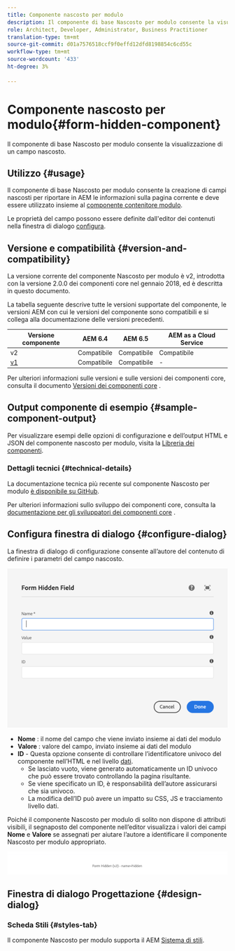 ```yaml
---
title: Componente nascosto per modulo
description: Il componente di base Nascosto per modulo consente la visualizzazione di un campo nascosto.
role: Architect, Developer, Administrator, Business Practitioner
translation-type: tm+mt
source-git-commit: d01a7576518ccf9f0effd12dfd8198854c6cd55c
workflow-type: tm+mt
source-wordcount: '433'
ht-degree: 3%

---
```



# Componente nascosto per modulo{#form-hidden-component}

Il componente di base Nascosto per modulo consente la visualizzazione di un campo nascosto.

## Utilizzo {#usage}

Il componente di base Nascosto per modulo consente la creazione di campi nascosti per riportare in AEM le informazioni sulla pagina corrente e deve essere utilizzato insieme al [componente contenitore modulo](form-container.md).

Le proprietà del campo possono essere definite dall&#39;editor dei contenuti nella finestra di dialogo [configura](form-hidden.md).

## Versione e compatibilità {#version-and-compatibility}

La versione corrente del componente Nascosto per modulo è v2, introdotta con la versione 2.0.0 dei componenti core nel gennaio 2018, ed è descritta in questo documento.

La tabella seguente descrive tutte le versioni supportate del componente, le versioni AEM con cui le versioni del componente sono compatibili e si collega alla documentazione delle versioni precedenti.

| Versione componente | AEM 6.4 | AEM 6.5 | AEM as a Cloud Service |
|--- |--- |--- |---|
| v2 | Compatibile | Compatibile | Compatibile |
| [v1](/help/components/v1/form-hidden-v1.md) | Compatibile | Compatibile | - |

Per ulteriori informazioni sulle versioni e sulle versioni dei componenti core, consulta il documento [Versioni dei componenti core](/help/versions.md) .

## Output componente di esempio {#sample-component-output}

Per visualizzare esempi delle opzioni di configurazione e dell’output HTML e JSON del componente nascosto per modulo, visita la [Libreria dei componenti](https://adobe.com/go/aem_cmp_library_form_hidden).

### Dettagli tecnici {#technical-details}

La documentazione tecnica più recente sul componente Nascosto per modulo [è disponibile su GitHub](https://adobe.com/go/aem_cmp_tech_form_hidden_v2).

Per ulteriori informazioni sullo sviluppo dei componenti core, consulta la [documentazione per gli sviluppatori dei componenti core](/help/developing/overview.md) .

## Configura finestra di dialogo {#configure-dialog}

La finestra di dialogo di configurazione consente all’autore del contenuto di definire i parametri del campo nascosto.

![Finestra di dialogo per la modifica nascosta del modulo](/help/assets/form-hidden-edit.png)

* **Nome** : il nome del campo che viene inviato insieme ai dati del modulo
* **Valore** : valore del campo, inviato insieme ai dati del modulo
* **ID**  - Questa opzione consente di controllare l’identificatore univoco del componente nell’HTML e nel livello  [dati](/help/developing/data-layer/overview.md).
   * Se lasciato vuoto, viene generato automaticamente un ID univoco che può essere trovato controllando la pagina risultante.
   * Se viene specificato un ID, è responsabilità dell’autore assicurarsi che sia univoco.
   * La modifica dell’ID può avere un impatto su CSS, JS e tracciamento livello dati.

Poiché il componente Nascosto per modulo di solito non dispone di attributi visibili, il segnaposto del componente nell’editor visualizza i valori dei campi **Nome** e **Valore** se assegnati per aiutare l’autore a identificare il componente Nascosto per modulo appropriato.

![Esempio di componente nascosto per modulo](/help/assets/form-hidden-example.png)

## Finestra di dialogo Progettazione {#design-dialog}

### Scheda Stili {#styles-tab}

Il componente Nascosto per modulo supporta il AEM [Sistema di stili](/help/get-started/authoring.md#component-styling).
